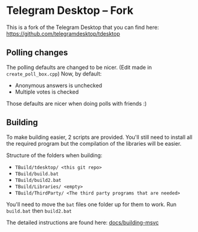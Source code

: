# Telegram Desktop – Fork

This is a fork of the Telegram Desktop that you can find here: https://github.com/telegramdesktop/tdesktop

## Polling changes

The polling defaults are changed to be nicer. (Edit made in `create_poll_box.cpp`)
Now, by default:

- Anonymous answers is unchecked
- Multiple votes is checked

Those defaults are nicer when doing polls with friends :)

## Building


To make building easier, 2 scripts are provided. You'll still need to install all the required program but the compilation of the libraries will be easier.

Structure of the folders when building:
- `TBuild/tdesktop/ <this git repo> `
- `TBuild/build.bat`
- `TBuild/build2.bat`
- `TBuild/Libraries/ <empty>`
- `TBuild/ThirdParty/ <The third party programs that are needed>`

You'll need to move the `bat` files one folder up for them to work.
Run `build.bat` then `build2.bat`

The detailed instructions are found here: [docs/building-msvc](docs/building-msvc.md)